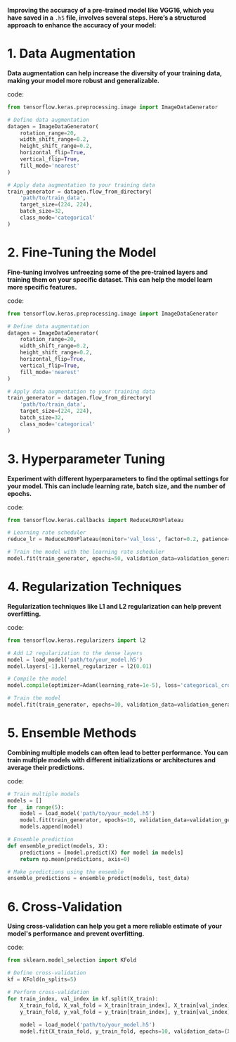 **Improving the accuracy of a pre-trained model like VGG16, which you have saved in a** `.h5` **file, involves several steps. Here’s a structured approach to enhance the accuracy of your model:**

# 1. **Data Augmentation**

**Data augmentation can help increase the diversity of your training data, making your model more robust and generalizable.**

code:

```python
from tensorflow.keras.preprocessing.image import ImageDataGenerator

# Define data augmentation
datagen = ImageDataGenerator(
    rotation_range=20,
    width_shift_range=0.2,
    height_shift_range=0.2,
    horizontal_flip=True,
    vertical_flip=True,
    fill_mode='nearest'
)

# Apply data augmentation to your training data
train_generator = datagen.flow_from_directory(
    'path/to/train_data',
    target_size=(224, 224),
    batch_size=32,
    class_mode='categorical'
)
```

# 2. **Fine-Tuning the Model**

**Fine-tuning involves unfreezing some of the pre-trained layers and training them on your specific dataset. This can help the model learn more specific features.**

code:

```python
from tensorflow.keras.preprocessing.image import ImageDataGenerator

# Define data augmentation
datagen = ImageDataGenerator(
    rotation_range=20,
    width_shift_range=0.2,
    height_shift_range=0.2,
    horizontal_flip=True,
    vertical_flip=True,
    fill_mode='nearest'
)

# Apply data augmentation to your training data
train_generator = datagen.flow_from_directory(
    'path/to/train_data',
    target_size=(224, 224),
    batch_size=32,
    class_mode='categorical'
)
```

# 3. **Hyperparameter Tuning**

**Experiment with different hyperparameters to find the optimal settings for your model. This can include learning rate, batch size, and the number of epochs.**

code:

```python
from tensorflow.keras.callbacks import ReduceLROnPlateau

# Learning rate scheduler
reduce_lr = ReduceLROnPlateau(monitor='val_loss', factor=0.2, patience=5, min_lr=1e-6)

# Train the model with the learning rate scheduler
model.fit(train_generator, epochs=50, validation_data=validation_generator, callbacks=[reduce_lr])
```

# 4. **Regularization Techniques**

**Regularization techniques like L1 and L2 regularization can help prevent overfitting.**

code:

```python
from tensorflow.keras.regularizers import l2

# Add L2 regularization to the dense layers
model = load_model('path/to/your_model.h5')
model.layers[-1].kernel_regularizer = l2(0.01)

# Compile the model
model.compile(optimizer=Adam(learning_rate=1e-5), loss='categorical_crossentropy', metrics=['accuracy'])

# Train the model
model.fit(train_generator, epochs=10, validation_data=validation_generator)
```

# 5. **Ensemble Methods**

**Combining multiple models can often lead to better performance. You can train multiple models with different initializations or architectures and average their predictions.**

code:

```python
# Train multiple models
models = []
for _ in range(5):
    model = load_model('path/to/your_model.h5')
    model.fit(train_generator, epochs=10, validation_data=validation_generator)
    models.append(model)

# Ensemble prediction
def ensemble_predict(models, X):
    predictions = [model.predict(X) for model in models]
    return np.mean(predictions, axis=0)

# Make predictions using the ensemble
ensemble_predictions = ensemble_predict(models, test_data)
```

# 6. **Cross-Validation**

**Using cross-validation can help you get a more reliable estimate of your model's performance and prevent overfitting.**

code:

```python
from sklearn.model_selection import KFold

# Define cross-validation
kf = KFold(n_splits=5)

# Perform cross-validation
for train_index, val_index in kf.split(X_train):
    X_train_fold, X_val_fold = X_train[train_index], X_train[val_index]
    y_train_fold, y_val_fold = y_train[train_index], y_train[val_index]
  
    model = load_model('path/to/your_model.h5')
    model.fit(X_train_fold, y_train_fold, epochs=10, validation_data=(X_val_fold, y_val_fold))
```

